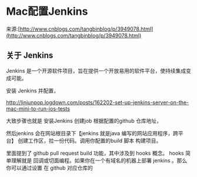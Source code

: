 # Mac配置Jenkins

来源:[http://www.cnblogs.com/tangbinblog/p/3949078.html](http://www.cnblogs.com/tangbinblog/p/3949078.html)

## 关于 Jenkins

Jenkins 是一个开源软件项目，旨在提供一个开放易用的软件平台，使持续集成变成可能。

安装 Jenkins 并配置，

http://linjunpop.logdown.com/posts/162202-set-up-jenkins-server-on-the-mac-mini-to-run-ios-tests

大致步骤也就是  安装Jenkins  创建job 根据配置的github 仓库地址，

然后jenkins 会在网站根目录下【jenkins 就是java 编写的网站应用程序，跨平台】 创建工作区，拉一份代码。调用你配置的build 脚本 构建项目。

里面提到了 github pull request build 功能，其中涉及到 hooks 概念。 hooks 简单理解就是 回调或切面编程。如果你在一个有域名的机器上部署 jenkins 。那么你可以通过设置 在 github 对应仓库的